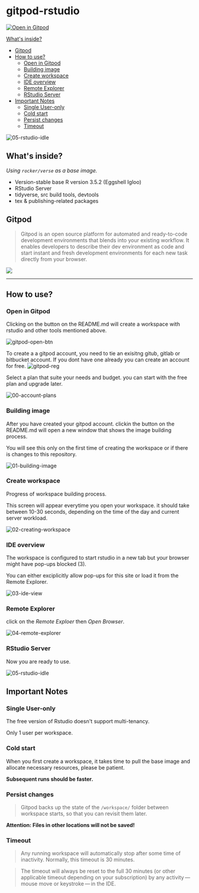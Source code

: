 # gitpod-rstudio

[![Open in Gitpod](https://gitpod.io/button/open-in-gitpod.svg)](https://gitpod.io/#https://github.com/Goblin80/econ-rstudio-gitpod)


 [What's inside?](#what-s-inside)
- [Gitpod](#gitpod)
- [How to use?](#how-to-use)
  * [Open in Gitpod](#open-in-gitpod)
  * [Building image](#building-image)
  * [Create workspace](#create-workspace)
  * [IDE overview](#ide-overview)
  * [Remote Explorer](#remote-explorer)
  * [RStudio Server](#rstudio-server)
- [Important Notes](#important-notes)
  * [Single User-only](#single-user-only)
  * [Cold start](#cold-start)
  * [Persist changes](#persist-changes)
  * [Timeout](#timeout)


![05-rstudio-idle](https://user-images.githubusercontent.com/1815268/139504868-d16b364a-b416-4d17-b108-cbf4ce98e1f6.png)


## What's inside?

*Using `rocker/verse` as a base image.*

* Version-stable base R version 3.5.2 (Eggshell Igloo)
* RStudio Server
* tidyverse, src build tools, devtools
* tex & publishing-related packages

## Gitpod

> Gitpod is an open source platform for automated and ready-to-code development environments that blends into your existing workflow. It enables developers to describe their dev environment as code and start instant and fresh development environments for each new task directly from your browser.


![](https://www.gitpod.io/images/docs/gitpod-architecture.png)

---

## How to use?

### Open in Gitpod

Clicking on the button on the README.md will create a workspace with rstudio and other tools mentioned above.

![gitpod-open-btn](https://user-images.githubusercontent.com/1815268/139505446-783d0db1-bcdd-4005-bd72-c932ad895703.png)


To create a a gitpod account, you need to tie an exisitng gitub, gitlab or bitbucket account. If you dont have one already you can create an account for free.
![gitpod-reg](https://user-images.githubusercontent.com/1815268/139505167-7234043e-705f-4406-80a7-3f5469e29870.png)


Select a plan that suite your needs and budget. you can start with the free plan and upgrade later.

![00-account-plans](https://user-images.githubusercontent.com/1815268/139504861-b477237e-8e2d-49e2-b95f-efa0b613cc37.png)

### Building image

After you have created your gitpod account. clickin the button on the README.md will open a new window that shows the image building process.

You will see this only on the first time of creating the workspace or if there is changes to this repository.

![01-building-image](https://user-images.githubusercontent.com/1815268/139504862-4c51da43-f21c-4433-ae1a-06e318f3f422.png)

### Create workspace

Progress of workspace building process.

This screen will appear everytime you open your workspace. it should take between 10-30 seconds, depending on the time of the day and current server workload.

![02-creating-workspace](https://user-images.githubusercontent.com/1815268/139504864-8c2b6136-3d02-4062-aa65-c146e4d7b00f.png)

### IDE overview

The workspace is configured to start rstudio in a new tab but your browser might have pop-ups blocked (3).

You can either exciplicitly allow pop-ups for this site or load it from the Remote Explorer.

![03-ide-view](https://user-images.githubusercontent.com/1815268/139504866-63cbca6b-de78-4ec1-b157-826106faf25e.png)

### Remote Explorer

click on the *Remote Exploer* then *Open Browser*.

![04-remote-explorer](https://user-images.githubusercontent.com/1815268/139504867-d0ff4aaa-7931-46c5-b9cc-649e4698b690.png)


### RStudio Server

Now you are ready to use.

![05-rstudio-idle](https://user-images.githubusercontent.com/1815268/139504868-d16b364a-b416-4d17-b108-cbf4ce98e1f6.png)



## Important Notes

### Single User-only

The free version of Rstudio doesn't support multi-tenancy.

Only 1 user per workspace.

### Cold start

When you first create a workspace, it takes time to pull the base image and allocate necessary resources, please be patient.

**Subsequent runs should be faster.**

### Persist changes

> Gitpod backs up the state of the `/workspace/` folder between workspace starts, so that you can revisit them later.

**Attention: Files in other locations will not be saved!**

### Timeout

> Any running workspace will automatically stop after some time of inactivity. Normally, this timeout is 30 minutes.

> The timeout will always be reset to the full 30 minutes (or other applicable timeout depending on your subscription) by any activity — mouse move or keystroke — in the IDE.

